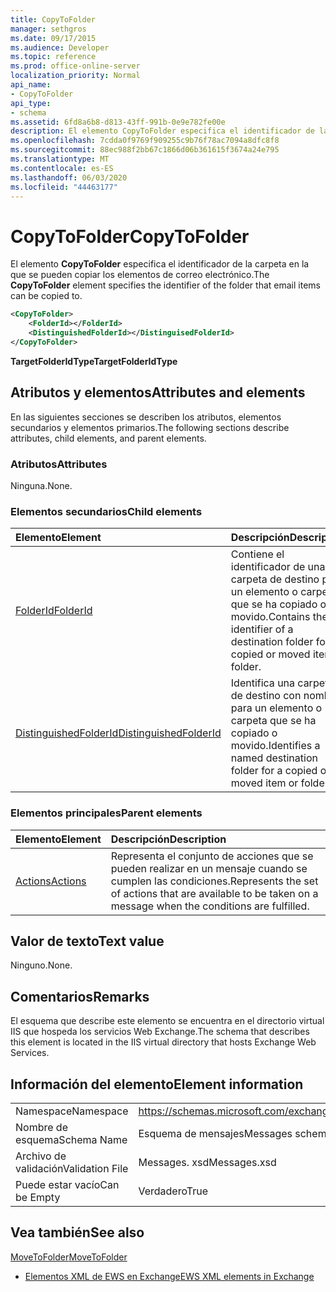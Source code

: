```yaml
---
title: CopyToFolder
manager: sethgros
ms.date: 09/17/2015
ms.audience: Developer
ms.topic: reference
ms.prod: office-online-server
localization_priority: Normal
api_name:
- CopyToFolder
api_type:
- schema
ms.assetid: 6fd8a6b8-d813-43ff-991b-0e9e782fe00e
description: El elemento CopyToFolder especifica el identificador de la carpeta en la que se pueden copiar los elementos de correo electrónico.
ms.openlocfilehash: 7cdda0f9769f909255c9b76f78ac7094a8dfc8f8
ms.sourcegitcommit: 88ec988f2bb67c1866d06b361615f3674a24e795
ms.translationtype: MT
ms.contentlocale: es-ES
ms.lasthandoff: 06/03/2020
ms.locfileid: "44463177"
---
```

# <a name="copytofolder"></a><span data-ttu-id="53476-103">CopyToFolder</span><span class="sxs-lookup"><span data-stu-id="53476-103">CopyToFolder</span></span>

<span data-ttu-id="53476-104">El elemento **CopyToFolder** especifica el identificador de la carpeta en la que se pueden copiar los elementos de correo electrónico.</span><span class="sxs-lookup"><span data-stu-id="53476-104">The **CopyToFolder** element specifies the identifier of the folder that email items can be copied to.</span></span> 
  
```XML
<CopyToFolder>
    <FolderId></FolderId>
    <DistinguishedFolderId></DistinguisedFolderId>
</CopyToFolder>
```

 <span data-ttu-id="53476-105">**TargetFolderIdType**</span><span class="sxs-lookup"><span data-stu-id="53476-105">**TargetFolderIdType**</span></span>
## <a name="attributes-and-elements"></a><span data-ttu-id="53476-106">Atributos y elementos</span><span class="sxs-lookup"><span data-stu-id="53476-106">Attributes and elements</span></span>

<span data-ttu-id="53476-107">En las siguientes secciones se describen los atributos, elementos secundarios y elementos primarios.</span><span class="sxs-lookup"><span data-stu-id="53476-107">The following sections describe attributes, child elements, and parent elements.</span></span>
  
### <a name="attributes"></a><span data-ttu-id="53476-108">Atributos</span><span class="sxs-lookup"><span data-stu-id="53476-108">Attributes</span></span>

<span data-ttu-id="53476-109">Ninguna.</span><span class="sxs-lookup"><span data-stu-id="53476-109">None.</span></span>
  
### <a name="child-elements"></a><span data-ttu-id="53476-110">Elementos secundarios</span><span class="sxs-lookup"><span data-stu-id="53476-110">Child elements</span></span>

|<span data-ttu-id="53476-111">**Elemento**</span><span class="sxs-lookup"><span data-stu-id="53476-111">**Element**</span></span>|<span data-ttu-id="53476-112">**Descripción**</span><span class="sxs-lookup"><span data-stu-id="53476-112">**Description**</span></span>|
|:-----|:-----|
|[<span data-ttu-id="53476-113">FolderId</span><span class="sxs-lookup"><span data-stu-id="53476-113">FolderId</span></span>](folderid.md) <br/> |<span data-ttu-id="53476-114">Contiene el identificador de una carpeta de destino para un elemento o carpeta que se ha copiado o movido.</span><span class="sxs-lookup"><span data-stu-id="53476-114">Contains the identifier of a destination folder for a copied or moved item or folder.</span></span>  <br/> |
|[<span data-ttu-id="53476-115">DistinguishedFolderId</span><span class="sxs-lookup"><span data-stu-id="53476-115">DistinguishedFolderId</span></span>](distinguishedfolderid.md) <br/> |<span data-ttu-id="53476-116">Identifica una carpeta de destino con nombre para un elemento o carpeta que se ha copiado o movido.</span><span class="sxs-lookup"><span data-stu-id="53476-116">Identifies a named destination folder for a copied or moved item or folder.</span></span>  <br/> |
   
### <a name="parent-elements"></a><span data-ttu-id="53476-117">Elementos principales</span><span class="sxs-lookup"><span data-stu-id="53476-117">Parent elements</span></span>

|<span data-ttu-id="53476-118">**Elemento**</span><span class="sxs-lookup"><span data-stu-id="53476-118">**Element**</span></span>|<span data-ttu-id="53476-119">**Descripción**</span><span class="sxs-lookup"><span data-stu-id="53476-119">**Description**</span></span>|
|:-----|:-----|
|[<span data-ttu-id="53476-120">Actions</span><span class="sxs-lookup"><span data-stu-id="53476-120">Actions</span></span>](actions.md) <br/> |<span data-ttu-id="53476-121">Representa el conjunto de acciones que se pueden realizar en un mensaje cuando se cumplen las condiciones.</span><span class="sxs-lookup"><span data-stu-id="53476-121">Represents the set of actions that are available to be taken on a message when the conditions are fulfilled.</span></span>  <br/> |
   
## <a name="text-value"></a><span data-ttu-id="53476-122">Valor de texto</span><span class="sxs-lookup"><span data-stu-id="53476-122">Text value</span></span>

<span data-ttu-id="53476-123">Ninguno.</span><span class="sxs-lookup"><span data-stu-id="53476-123">None.</span></span>
  
## <a name="remarks"></a><span data-ttu-id="53476-124">Comentarios</span><span class="sxs-lookup"><span data-stu-id="53476-124">Remarks</span></span>

<span data-ttu-id="53476-125">El esquema que describe este elemento se encuentra en el directorio virtual IIS que hospeda los servicios Web Exchange.</span><span class="sxs-lookup"><span data-stu-id="53476-125">The schema that describes this element is located in the IIS virtual directory that hosts Exchange Web Services.</span></span>
  
## <a name="element-information"></a><span data-ttu-id="53476-126">Información del elemento</span><span class="sxs-lookup"><span data-stu-id="53476-126">Element information</span></span>

|||
|:-----|:-----|
|<span data-ttu-id="53476-127">Namespace</span><span class="sxs-lookup"><span data-stu-id="53476-127">Namespace</span></span>  <br/> |https://schemas.microsoft.com/exchange/services/2006/messages  <br/> |
|<span data-ttu-id="53476-128">Nombre de esquema</span><span class="sxs-lookup"><span data-stu-id="53476-128">Schema Name</span></span>  <br/> |<span data-ttu-id="53476-129">Esquema de mensajes</span><span class="sxs-lookup"><span data-stu-id="53476-129">Messages schema</span></span>  <br/> |
|<span data-ttu-id="53476-130">Archivo de validación</span><span class="sxs-lookup"><span data-stu-id="53476-130">Validation File</span></span>  <br/> |<span data-ttu-id="53476-131">Messages. xsd</span><span class="sxs-lookup"><span data-stu-id="53476-131">Messages.xsd</span></span>  <br/> |
|<span data-ttu-id="53476-132">Puede estar vacío</span><span class="sxs-lookup"><span data-stu-id="53476-132">Can be Empty</span></span>  <br/> |<span data-ttu-id="53476-133">Verdadero</span><span class="sxs-lookup"><span data-stu-id="53476-133">True</span></span>  <br/> |
   
## <a name="see-also"></a><span data-ttu-id="53476-134">Vea también</span><span class="sxs-lookup"><span data-stu-id="53476-134">See also</span></span>



[<span data-ttu-id="53476-135">MoveToFolder</span><span class="sxs-lookup"><span data-stu-id="53476-135">MoveToFolder</span></span>](movetofolder.md)


- [<span data-ttu-id="53476-136">Elementos XML de EWS en Exchange</span><span class="sxs-lookup"><span data-stu-id="53476-136">EWS XML elements in Exchange</span></span>](ews-xml-elements-in-exchange.md)

